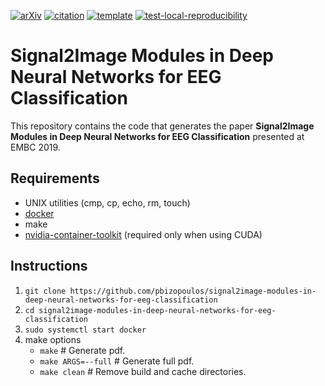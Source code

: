 [![arXiv](http://img.shields.io/badge/eess.SP-arXiv%3A1904.13216-B31B1B.svg)](https://arxiv.org/abs/1904.13216)
[![citation](http://img.shields.io/badge/citation-0091FF.svg)](https://scholar.google.com/scholar?q=Signal2Image%20Modules%20in%20Deep%20Neural%20Networks%20for%20EEG%20Classification.%20arXiv%202019)
[![template](http://img.shields.io/badge/template-EEE0B1.svg)](https://github.com/pbizopoulos/docker-as-a-development-environment-for-research-papers-template)
[![test-local-reproducibility](https://github.com/pbizopoulos/signal2image-modules-in-deep-neural-networks-for-eeg-classification/workflows/test-local-reproducibility/badge.svg)](https://github.com/pbizopoulos/signal2image-modules-in-deep-neural-networks-for-eeg-classification/actions?query=workflow%3Atest-local-reproducibility)

# Signal2Image Modules in Deep Neural Networks for EEG Classification
This repository contains the code that generates the paper **Signal2Image Modules in Deep Neural Networks for EEG Classification** presented at EMBC 2019.

## Requirements
- UNIX utilities (cmp, cp, echo, rm, touch)
- [docker](https://docs.docker.com/get-docker/)
- make
- [nvidia-container-toolkit](https://docs.nvidia.com/datacenter/cloud-native/container-toolkit/install-guide.html#setting-up-nvidia-container-toolkit) (required only when using CUDA)

## Instructions
1. `git clone https://github.com/pbizopoulos/signal2image-modules-in-deep-neural-networks-for-eeg-classification`
2. `cd signal2image-modules-in-deep-neural-networks-for-eeg-classification`
3. `sudo systemctl start docker`
4. make options
    * `make`             # Generate pdf.
    * `make ARGS=--full` # Generate full pdf.
    * `make clean`       # Remove build and cache directories.
